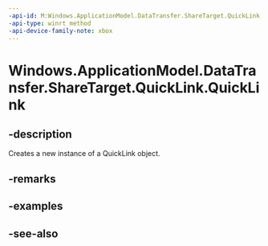 ```yaml
---
-api-id: M:Windows.ApplicationModel.DataTransfer.ShareTarget.QuickLink.#ctor
-api-type: winrt method
-api-device-family-note: xbox
---
```


<!-- Method syntax
public QuickLink()
-->

# Windows.ApplicationModel.DataTransfer.ShareTarget.QuickLink.QuickLink

## -description
Creates a new instance of a QuickLink object.

## -remarks

## -examples

## -see-also
